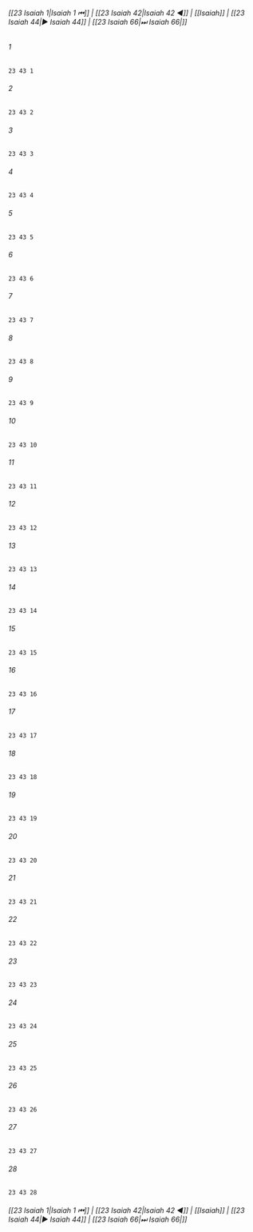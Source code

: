 
###### [[23 Isaiah 1|Isaiah 1 ⏮]] | [[23 Isaiah 42|Isaiah 42 ◀]] | [[Isaiah]] | [[23 Isaiah 44|▶ Isaiah 44]] | [[23 Isaiah 66|⏭ Isaiah 66|]]

###### 1
``` verse
23 43 1 
```
###### 2
``` verse
23 43 2 
```
###### 3
``` verse
23 43 3 
```
###### 4
``` verse
23 43 4 
```
###### 5
``` verse
23 43 5 
```
###### 6
``` verse
23 43 6 
```
###### 7
``` verse
23 43 7 
```
###### 8
``` verse
23 43 8 
```
###### 9
``` verse
23 43 9 
```
###### 10
``` verse
23 43 10 
```
###### 11
``` verse
23 43 11 
```
###### 12
``` verse
23 43 12 
```
###### 13
``` verse
23 43 13 
```
###### 14
``` verse
23 43 14 
```
###### 15
``` verse
23 43 15 
```
###### 16
``` verse
23 43 16 
```
###### 17
``` verse
23 43 17 
```
###### 18
``` verse
23 43 18 
```
###### 19
``` verse
23 43 19 
```
###### 20
``` verse
23 43 20 
```
###### 21
``` verse
23 43 21 
```
###### 22
``` verse
23 43 22 
```
###### 23
``` verse
23 43 23 
```
###### 24
``` verse
23 43 24 
```
###### 25
``` verse
23 43 25 
```
###### 26
``` verse
23 43 26 
```
###### 27
``` verse
23 43 27 
```
###### 28
``` verse
23 43 28 
```

###### [[23 Isaiah 1|Isaiah 1 ⏮]] | [[23 Isaiah 42|Isaiah 42 ◀]] | [[Isaiah]] | [[23 Isaiah 44|▶ Isaiah 44]] | [[23 Isaiah 66|⏭ Isaiah 66|]]

